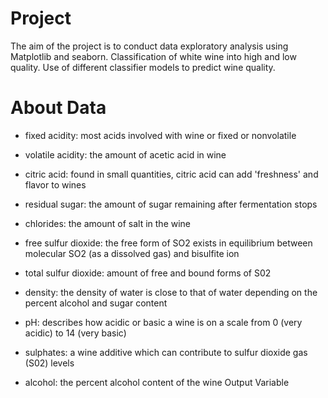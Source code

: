 # Project
The aim of the project is to conduct data exploratory analysis using Matplotlib and seaborn.
Classification of white wine into high and low quality.
Use of different classifier models to predict wine quality.
# About Data 
- fixed acidity: most acids involved with wine or fixed or nonvolatile

- volatile acidity: the amount of acetic acid in wine

- citric acid: found in small quantities, citric acid can add 'freshness' and flavor to wines

- residual sugar: the amount of sugar remaining after fermentation stops

- chlorides: the amount of salt in the wine

- free sulfur dioxide: the free form of SO2 exists in equilibrium between molecular SO2 (as a dissolved gas) and bisulfite ion

- total sulfur dioxide: amount of free and bound forms of S02

- density: the density of water is close to that of water depending on the percent alcohol and sugar content

- pH: describes how acidic or basic a wine is on a scale from 0 (very acidic) to 14 (very basic)

- sulphates: a wine additive which can contribute to sulfur dioxide gas (S02) levels

- alcohol: the percent alcohol content of the wine Output Variable
